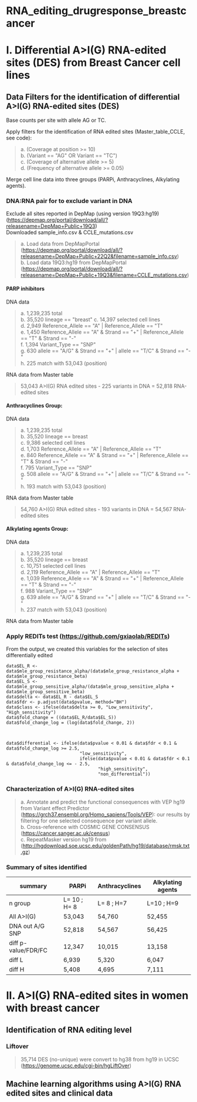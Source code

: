 # RNA_editing_drugresponse_breastcancer

# I. Differential A>I(G) RNA-edited sites (DES) from Breast Cancer cell lines    

## Data Filters for the identification of differential A>I(G) RNA-edited sites (DES)   
Base counts per site with allele AG or TC.

Apply filters for the identification of RNA edited sites (Master_table_CCLE, see code):

> a. (Coverage at position >= 10)   
> b. (Variant == "AG" OR Variant == "TC")   
> c. (Coverage of alternative allele >= 5)   
> d. (Frequency of alternative allele >= 0.05)   

Merge cell line data into three groups (PARPi, Anthracyclines, Alkylating agents).


### DNA:RNA pair for to exclude variant in DNA  

Exclude all sites reported in DepMap (using version 19Q3:hg19) (https://depmap.org/portal/download/all/?releasename=DepMap+Public+19Q3)    
Downloaded sample_info.csv & CCLE_mutations.csv    

> a. Load data from DepMapPortal (https://depmap.org/portal/download/all/?releasename=DepMap+Public+22Q2&filename=sample_info.csv)          
> b. Load data 19Q3:hg19 from DepMapPortal (https://depmap.org/portal/download/all/?releasename=DepMap+Public+19Q3&filename=CCLE_mutations.csv)           


#### PARP inhibitors 

DNA data
> a. 1,239,235 total   
> b. 35,520 lineage == "breast"
> c. 14,397 selected cell lines   
> d. 2,949 Reference_Allele == "A" | Reference_Allele == "T"   
> e. 1,450 Reference_Allele == "A" & Strand == "+" | Reference_Allele == "T" & Strand == "-"    
> f. 1,394 Variant_Type == "SNP"   
> g. 630 allele == "A/G" & Strand == "+" | allele == "T/C" & Strand == "-"   
> h. 225 match with 53,043 (position)    

RNA data from Master table
> 53,043 A>I(G) RNA edited sites - 225 variants in DNA = 52,818 RNA-edited sites   

#### Anthracyclines Group:

DNA data
> a. 1,239,235 total   
> b. 35,520 lineage == breast   
> c. 9,386 selected cell lines   
> d. 1,703 Reference_Allele == "A" | Reference_Allele == "T"   
> e. 840 Reference_Allele == "A" & Strand == "+" | Reference_Allele == "T" & Strand == "-"   
> f. 795 Variant_Type == "SNP"   
> g. 508 allele == "A/G" & Strand == "+" | allele == "T/C" & Strand == "-"   
> h. 193 match with 53,043 (position)   

RNA data from Master table
> 54,760 A>I(G) RNA edited sites - 193 variants in DNA = 54,567 RNA-edited sites   

#### Alkylating agents Group:

DNA data
> a. 1,239,235 total   
> b. 35,520 lineage == breast   
> c. 10,751 selected cell lines    
> d. 2,119 Reference_Allele == "A" | Reference_Allele == "T"    
> e. 1,039 Reference_Allele == "A" & Strand == "+" | Reference_Allele == "T" & Strand == "-"   
> f. 988 Variant_Type == "SNP"    
> g. 639 allele == "A/G" & Strand == "+" | allele == "T/C" & Strand == "-"    
> h. 237 match with 53,043 (position)    

RNA data from Master table

### Apply REDITs test (https://github.com/gxiaolab/REDITs) 
From the output, we created this variables for the selection of sites differentially edited 
```
data$EL_R <- data$mle_group_resistance_alpha/(data$mle_group_resistance_alpha + data$mle_group_resistance_beta) 
data$EL_S <- data$mle_group_sensitive_alpha/(data$mle_group_sensitive_alpha + data$mle_group_sensitive_beta) 
data$delta <- data$EL_R - data$EL_S
data$fdr <- p.adjust(data$pvalue, method="BH")
data$class <- ifelse(data$delta >= 0, "Low_sensitivity", "High_sensitivity")
data$fold_change = ((data$EL_R/data$EL_S))
data$fold_change_log = (log(data$fold_change, 2))



data$differential <- ifelse(data$pvalue < 0.01 & data$fdr < 0.1 & data$fold_change_log >= 2.5, 
                            "low_sensitivity",
                            ifelse(data$pvalue < 0.01 & data$fdr < 0.1 & data$fold_change_log <= - 2.5, 
                                   "high_sensitivity", 
                                   "non_differential"))

```
### Characterization of A>I(G) RNA-edited sites

> a. Annotate and predict the functional consequences with VEP hg19 from Variant effect Predictor (https://grch37.ensembl.org/Homo_sapiens/Tools/VEP): our results by filtering for one selected consequence per variant allele.   
> b. Cross-reference with COSMIC GENE CONSENSUS (https://cancer.sanger.ac.uk/census)   
> c. RepeatMasker version hg19 from (http://hgdownload.soe.ucsc.edu/goldenPath/hg19/database/rmsk.txt.gz) 





### Summary of sites identified 

| summary           |     PARPi         | Anthracyclines |  Alkylating agents |
|-------------------------|-------------------|----------------|--------------------|
| n group                 |    L= 10 ; H= 8  |   L= 8 ; H=7   |     L=10 ; H=9     |
|  All A>I(G)                  |      53,043       |     54,760     |  52,455            |
|  DNA out  A/G SNP         |      52,818       |     54,567     | 56,425             |
|  diff p-value/FDR/FC    |      12,347       |   10,015       | 13,158             |
|  diff L                 |     6,939         |       5,320    |      6,047     |
|  diff H                 |     5,408         |       4,695   |     7,111       |



# II. A>I(G) RNA-edited sites in women with breast cancer      

## Identification of RNA editing level  

### Liftover     
> 35,714 DES (no-unique) were convert to hg38 from hg19 in UCSC (https://genome.ucsc.edu/cgi-bin/hgLiftOver)


## Machine learning algorithms using A>I(G) RNA edited sites and clinical data     


